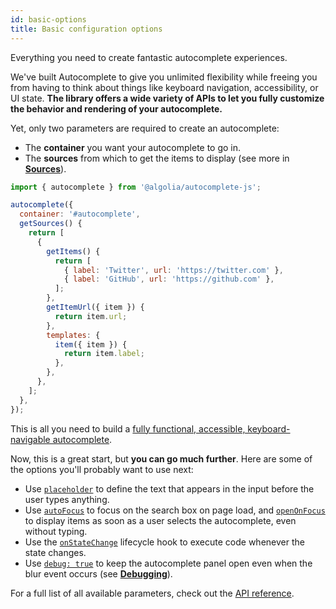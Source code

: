 ```yaml
---
id: basic-options
title: Basic configuration options
---
```


Everything you need to create fantastic autocomplete experiences.

We've built Autocomplete to give you unlimited flexibility while freeing you from having to think about things like keyboard navigation, accessibility, or UI state. **The library offers a wide variety of APIs to let you fully customize the behavior and rendering of your autocomplete.**

Yet, only two parameters are required to create an autocomplete:
- The **container** you want your autocomplete to go in.
- The **sources** from which to get the items to display (see more in [**Sources**](sources)).

```js
import { autocomplete } from '@algolia/autocomplete-js';

autocomplete({
  container: '#autocomplete',
  getSources() {
    return [
      {
        getItems() {
          return [
            { label: 'Twitter', url: 'https://twitter.com' },
            { label: 'GitHub', url: 'https://github.com' },
          ];
        },
        getItemUrl({ item }) {
          return item.url;
        },
        templates: {
          item({ item }) {
            return item.label;
          },
        },
      },
    ];
  },
});
```

This is all you need to build a [fully functional, accessible, keyboard-navigable autocomplete](https://codesandbox.io/s/vigilant-dew-g2ezl?file=/src/index.js).

Now, this is a great start, but **you can go much further**. Here are some of the options you'll probably want to use next:
- Use [`placeholder`](autocomplete-js#placeholder) to define the text that appears in the input before the user types anything.
- Use [`autoFocus`](autocomplete-js#autofocus) to focus on the search box on page load, and [`openOnFocus`](autocomplete-js#openonfocus) to display items as soon as a user selects the autocomplete, even without typing.
- Use the [`onStateChange`](autocomplete-js#onstatechange) lifecycle hook to execute code whenever the state changes.
- Use [`debug: true`](autocomplete-js#debug) to keep the autocomplete panel open even when the blur event occurs (see [**Debugging**](debugging)).

For a full list of all available parameters, check out the [API reference](autocomplete-js).
